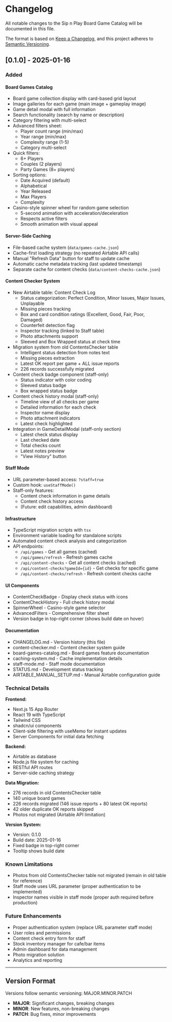 # Changelog

All notable changes to the Sip n Play Board Game Catalog will be documented in this file.

The format is based on [Keep a Changelog](https://keepachangelog.com/en/1.0.0/),
and this project adheres to [Semantic Versioning](https://semver.org/spec/v2.0.0.html).

## [0.1.0] - 2025-01-16

### Added

#### Board Games Catalog
- Board game collection display with card-based grid layout
- Image galleries for each game (main image + gameplay image)
- Game detail modal with full information
- Search functionality (search by name or description)
- Category filtering with multi-select
- Advanced filters sheet:
  - Player count range (min/max)
  - Year range (min/max)
  - Complexity range (1-5)
  - Category multi-select
- Quick filters:
  - 6+ Players
  - Couples (2 players)
  - Party Games (8+ players)
- Sorting options:
  - Date Acquired (default)
  - Alphabetical
  - Year Released
  - Max Players
  - Complexity
- Casino-style spinner wheel for random game selection
  - 5-second animation with acceleration/deceleration
  - Respects active filters
  - Smooth animation with visual appeal

#### Server-Side Caching
- File-based cache system (`data/games-cache.json`)
- Cache-first loading strategy (no repeated Airtable API calls)
- Manual "Refresh Data" button for staff to update cache
- Automatic cache metadata tracking (last updated timestamp)
- Separate cache for content checks (`data/content-checks-cache.json`)

#### Content Checker System
- New Airtable table: Content Check Log
  - Status categorization: Perfect Condition, Minor Issues, Major Issues, Unplayable
  - Missing pieces tracking
  - Box and card condition ratings (Excellent, Good, Fair, Poor, Damaged)
  - Counterfeit detection flag
  - Inspector tracking (linked to Staff table)
  - Photo attachments support
  - Sleeved and Box Wrapped status at check time
- Migration system from old ContentsChecker table
  - Intelligent status detection from notes text
  - Missing pieces extraction
  - Latest OK report per game + ALL issue reports
  - 226 records successfully migrated
- Content check badge component (staff-only)
  - Status indicator with color coding
  - Sleeved status badge
  - Box wrapped status badge
- Content check history modal (staff-only)
  - Timeline view of all checks per game
  - Detailed information for each check
  - Inspector name display
  - Photo attachment indicators
  - Latest check highlighted
- Integration in GameDetailModal (staff-only section)
  - Latest check status display
  - Last checked date
  - Total checks count
  - Latest notes preview
  - "View History" button

#### Staff Mode
- URL parameter-based access: `?staff=true`
- Custom hook: `useStaffMode()`
- Staff-only features:
  - Content check information in game details
  - Content check history access
  - (Future: edit capabilities, admin dashboard)

#### Infrastructure
- TypeScript migration scripts with `tsx`
- Environment variable loading for standalone scripts
- Automated content check analysis and categorization
- API endpoints:
  - `/api/games` - Get all games (cached)
  - `/api/games/refresh` - Refresh games cache
  - `/api/content-checks` - Get all content checks (cached)
  - `/api/content-checks?gameId={id}` - Get checks for specific game
  - `/api/content-checks/refresh` - Refresh content checks cache

#### UI Components
- ContentCheckBadge - Display check status with icons
- ContentCheckHistory - Full check history modal
- SpinnerWheel - Casino-style game selector
- AdvancedFilters - Comprehensive filter sheet
- Version badge in top-right corner (shows build date on hover)

#### Documentation
- CHANGELOG.md - Version history (this file)
- content-checker.md - Content checker system guide
- board-games-catalog.md - Board games feature documentation
- caching-system.md - Cache implementation details
- staff-mode.md - Staff mode documentation
- STATUS.md - Development status tracking
- AIRTABLE_MANUAL_SETUP.md - Manual Airtable configuration guide

### Technical Details

**Frontend:**
- Next.js 15 App Router
- React 19 with TypeScript
- Tailwind CSS
- shadcn/ui components
- Client-side filtering with useMemo for instant updates
- Server Components for initial data fetching

**Backend:**
- Airtable as database
- Node.js file system for caching
- RESTful API routes
- Server-side caching strategy

**Data Migration:**
- 276 records in old ContentsChecker table
- 140 unique board games
- 226 records migrated (146 issue reports + 80 latest OK reports)
- 42 older duplicate OK reports skipped
- Photos not migrated (Airtable API limitation)

**Version System:**
- Version: 0.1.0
- Build date: 2025-01-16
- Fixed badge in top-right corner
- Tooltip shows build date

### Known Limitations

- Photos from old ContentsChecker table not migrated (remain in old table for reference)
- Staff mode uses URL parameter (proper authentication to be implemented)
- Inspector names visible in staff mode (proper auth required before production)

### Future Enhancements

- Proper authentication system (replace URL parameter staff mode)
- User roles and permissions
- Content check entry form for staff
- Stock inventory manager for cafe/bar items
- Admin dashboard for data management
- Photo migration solution
- Analytics and reporting

---

## Version Format

Versions follow semantic versioning: MAJOR.MINOR.PATCH

- **MAJOR**: Significant changes, breaking changes
- **MINOR**: New features, non-breaking changes
- **PATCH**: Bug fixes, minor improvements
